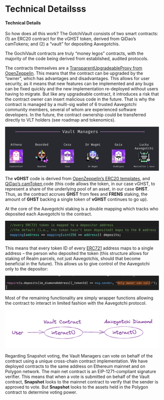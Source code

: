 # Technical Detailsss

#### Technical Details <a href="#_dcj9jzmncgc" id="_dcj9jzmncgc"></a>

So how does all this work? The GotchiVault consists of two smart contracts: (1) an ERC20 contract for the vGHST token, derived from QiDao’s camTokens; and (2) a “vault” for depositing Aavegotchis.

The GochiVault contracts are truly “money legos” contracts, with the majority of the code being derived from established, audited protocols.

The contracts themselves are a [TransparentUpgradeableProxy from OpenZeppelin](https://docs.openzeppelin.com/upgrades-plugins/1.x/writing-upgradeable). This means that the contract can be upgraded by the “owner”, which has advantages and disadvantages. This allows for user security, as it means that new features can be implemented and any bugs can be fixed quickly and the new implementation re-deployed without users having to migrate. But like any upgradeable contract, it introduces a risk that the contract owner can insert malicious code in the future. That is why the contract is managed by a multi-sig wallet of 6 trusted Aavegotchi community members, several of whom are experienced software developers. In the future, the contract ownership could be transferred directly to VLT holders (see roadmap and tokenomics).

![](.gitbook/assets/0)

The **vGHST** code is derived from [OpenZeppelin’s ERC20 templates](https://docs.openzeppelin.com/contracts/2.x/api/token/erc20), and [QiDao’s camToken ](https://0xlaozi.medium.com/qidao-announces-compounding-aave-market-tokens-8bfd366e2631)code (this code allows the token, in our case vGHST, to represent a share of the underlying pool of an asset, in our case **GHST**. Thus, as the contract accrues **GHST** from fees and **FRENS** staking, the amount of **GHST** backing a single token of **vGHST** continues to go up).

At the core of the Aavegotchi staking is a double mapping which tracks who deposited each Aavegotchi to the contract.

![](.gitbook/assets/1)

This means that every token ID of every [ERC721](https://eips.ethereum.org/EIPS/eip-721) address maps to a single address – the person who deposited the token (this structure allows for staking of Realm parcels, not just Aavegotchis, should that become beneficial in the future). This allows us to give control of the Aavegotchi only to the depositor:

![](.gitbook/assets/2)

Most of the remaining functionality are simply wrapper functions allowing the contract to interact in limited fashion with the Aavegotchi protocol.

![](.gitbook/assets/3)

Regarding Snapshot voting, the Vault Managers can vote on behalf of the contract using a unique cross-chain contract implementation. We have deployed contracts to the same address on Ethereum mainnet and on Polygon network. The main net contract is an EIP-1271-compliant signature verifier. This means that when a vote is submitted on behalf of the Vault contract, **Snapshot** looks to the mainnet contract to verify that the sender is approved to vote. But **Snapshot** looks to the assets held in the Polygon contract to determine voting power.
